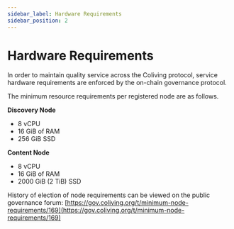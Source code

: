 ```yaml
---
sidebar_label: Hardware Requirements
sidebar_position: 2
---
```


# Hardware Requirements

In order to maintain quality service across the Coliving protocol, service hardware requirements are enforced by the on-chain governance protocol.

The minimum resource requirements per registered node are as follows.

**Discovery Node**

* 8 vCPU
* 16 GiB of RAM
* 256 GiB SSD

**Content Node**

* 8 vCPU
* 16 GiB of RAM
* 2000 GiB (2 TiB) SSD



History of election of node requirements can be viewed on the public governance forum: [https://gov.coliving.org/t/minimum-node-requirements/169](https://gov.coliving.org/t/minimum-node-requirements/169)
